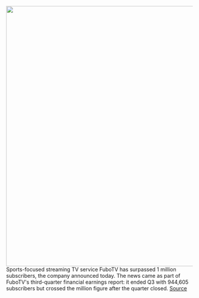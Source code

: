 <img src='https://cdn.vox-cdn.com/thumbor/VMRSxxxOzHzV1Fbid0hwTFsdOcw=/0x0:1844x1258/1200x800/filters:focal(775x482:1069x776)/cdn.vox-cdn.com/uploads/chorus_image/image/70118914/Screen_Shot_2021_11_09_at_5.00.23_PM.0.png' width='700px' /><br/>
Sports-focused streaming TV service FuboTV has surpassed 1 million subscribers, the company announced today. The news came as part of FuboTV's third-quarter financial earnings report: it ended Q3 with 944,605 subscribers but crossed the million figure after the quarter closed.
<a href='https://www.theverge.com/2021/11/9/22772953/fubotv-1-million-subscribers-announced'> Source <a/>